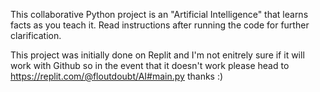 This collaborative Python project is an "Artificial Intelligence" that learns facts as you teach it. Read instructions after running the code for further clarification.

This project was initially done on Replit and I'm not enitrely sure if it will work with Github so in the event that it doesn't work please head to https://replit.com/@floutdoubt/AI#main.py thanks :)
